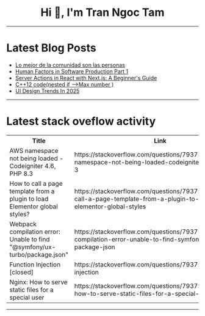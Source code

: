<h1 align="center">Hi 👋, I'm Tran Ngoc Tam</h1>

---

# Latest Blog Posts 
<!-- BLOG-POST-LIST:START -->
- [Lo mejor de la comunidad son las personas](https://dev.to/barbara_gaspar/lo-mejor-de-la-comunidad-son-las-personas-2101)
- [Human Factors in Software Production Part 1](https://dev.to/ourai/human-factors-in-software-production-part-1-59kf)
- [Server Actions in React with Next.js: A Beginner&#39;s Guide](https://dev.to/ivmarcos/server-actions-in-react-with-nextjs-a-beginners-guide-4j12)
- [C++12 code&lpar;nested if --&gt;Max number &rpar;](https://dev.to/md-salah/c12-codenested-if-max-number--4d73)
- [UI Design Trends In 2025](https://dev.to/souptikdn/ui-design-trends-in-2025-252g)
<!-- BLOG-POST-LIST:END -->

---

# Latest stack oveflow activity
<table>
  <tr><th>Title</th><th>Link</th></tr>
  <!-- STACKOVERFLOW:START --><tr><td>AWS namespace not being loaded - Codeigniter 4.6, PHP 8.3</td><td>https://stackoverflow.com/questions/79375704/aws-namespace-not-being-loaded-codeigniter-4-6-php-8-3</td></tr><tr><td>How to call a page template from a plugin to load Elementor global styles?</td><td>https://stackoverflow.com/questions/79375656/how-to-call-a-page-template-from-a-plugin-to-load-elementor-global-styles</td></tr><tr><td>Webpack compilation error: Unable to find &quot;@symfony/ux-turbo/package.json&quot;</td><td>https://stackoverflow.com/questions/79375612/webpack-compilation-error-unable-to-find-symfony-ux-turbo-package-json</td></tr><tr><td>Function Injection [closed]</td><td>https://stackoverflow.com/questions/79375610/function-injection</td></tr><tr><td>Nginx: How to serve static files for a special user</td><td>https://stackoverflow.com/questions/79375499/nginx-how-to-serve-static-files-for-a-special-user</td></tr><!-- STACKOVERFLOW:END -->
</table>

---


